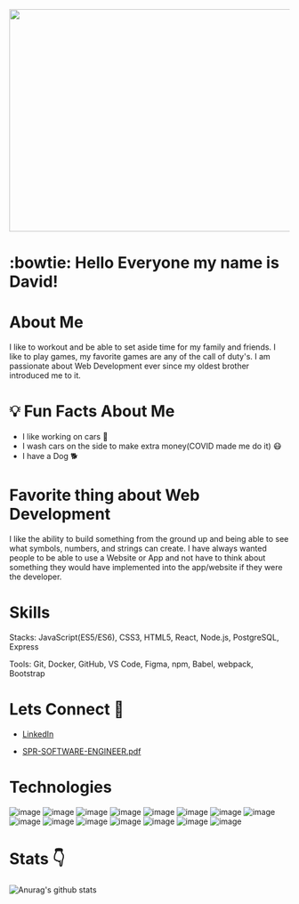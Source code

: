 <img src="https://cdn.vox-cdn.com/thumbor/EPsOekdhrKvG5vM7khYLVcXCy5o=/93x0:1105x675/1200x800/filters:focal(93x0:1105x675)/cdn.vox-cdn.com/uploads/chorus_image/image/46215208/j.0.0.jpg" height="400px" width="1000px"/>

# :bowtie: Hello Everyone my name is David!

# About Me
I like to workout and be able to set aside time for my family and friends. I like to play games, my favorite games are any of the call of duty's. I am passionate about Web Development ever since my oldest brother introduced me to it. 

# :bulb: Fun Facts About Me
- I like working on cars :car:
- I wash cars on the side to make extra money(COVID made me do it) :mask:
- I have a Dog :dog2:


# Favorite thing about Web Development
I like the ability to build something from the ground up and being able to see what symbols, numbers, and strings can create. I have always wanted people to be able to use a Website or App and not have to think about something they would have implemented into the app/website if they were the developer.

# Skills
Stacks: JavaScript(ES5/ES6), CSS3, HTML5, React, Node.js, PostgreSQL, Express

Tools: Git, Docker, GitHub, VS Code, Figma, npm, Babel, webpack, Bootstrap

# Lets Connect :link:
- <a href="https://www.linkedin.com/in/david-gonzalez2/">LinkedIn</a>

- [SPR-SOFTWARE-ENGINEER.pdf](https://github.com/David-Gonzalez11/David-Gonzalez11/files/10366749/SPR-SOFTWARE-ENGINEER.pdf)




 # Technologies 
![image](https://user-images.githubusercontent.com/24907191/185052395-797da3f8-04c3-41d3-a146-1148676762e7.png)
![image](https://user-images.githubusercontent.com/24907191/185052405-6e25fa88-0581-469c-a8f5-5739fb884082.png)
![image](https://user-images.githubusercontent.com/24907191/185052418-1e8eb9e2-a031-400f-8dc6-b1c1ea0ca447.png)
![image](https://user-images.githubusercontent.com/24907191/185052427-4505fc3b-8084-4cb9-99fd-bd62deaefa1b.png)
![image](https://user-images.githubusercontent.com/24907191/185052440-21b4e60b-d506-4f5e-9942-c6399c16b97d.png)
![image](https://user-images.githubusercontent.com/24907191/185052468-8c3b2b72-d934-49e5-8865-7f7db94a95a0.png)
![image](https://user-images.githubusercontent.com/24907191/185052483-e432a0d3-c6cd-46d3-bfc0-2108c4395a18.png)
![image](https://user-images.githubusercontent.com/24907191/185052494-40767fcc-c190-4c15-ad82-48b5b73a46b5.png)
![image](https://user-images.githubusercontent.com/24907191/185052506-d96c3912-d85c-4ed2-903f-1fbcac8d4d71.png)
![image](https://user-images.githubusercontent.com/24907191/185052516-1b2c547e-28e6-4715-b4fc-f0d1425b8b8f.png)
![image](https://user-images.githubusercontent.com/24907191/185052531-a1f2f813-5af3-4946-b427-1b1efb682753.png)
![image](https://user-images.githubusercontent.com/24907191/185052543-8c722ecf-afeb-4018-bec1-2c67bfd80b96.png)
![image](https://user-images.githubusercontent.com/24907191/185052552-d2c25f83-b155-4844-9517-c82070580913.png)
![image](https://user-images.githubusercontent.com/24907191/185052559-38474ccf-8546-4b20-82d8-12ed3dc98808.png)
![image](https://user-images.githubusercontent.com/24907191/188064113-4b5245ea-38a6-4429-a9e1-1151bf6ec1d1.png)








# Stats :point_down:
![Anurag's github stats](https://github-readme-stats.vercel.app/api?username=David-Gonzalez11&theme=algolia&show_icons=true)
